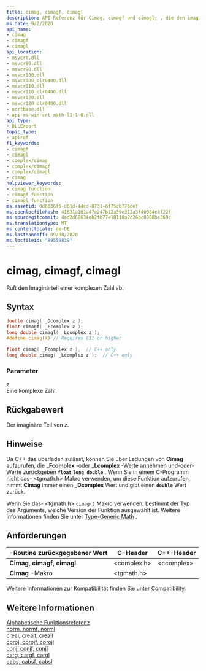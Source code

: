 ```yaml
---
title: cimag, cimagf, cimagl
description: API-Referenz für Cimag, cimagf und cimagl; , die den imaginären Teil einer komplexen Zahl abrufen.
ms.date: 9/2/2020
api_name:
- cimag
- cimagf
- cimagl
api_location:
- msvcrt.dll
- msvcr80.dll
- msvcr90.dll
- msvcr100.dll
- msvcr100_clr0400.dll
- msvcr110.dll
- msvcr110_clr0400.dll
- msvcr120.dll
- msvcr120_clr0400.dll
- ucrtbase.dll
- api-ms-win-crt-math-l1-1-0.dll
api_type:
- DLLExport
topic_type:
- apiref
f1_keywords:
- cimagf
- cimagl
- complex/cimag
- complex/cimagf
- complex/cimagl
- cimag
helpviewer_keywords:
- cimag function
- cimagf function
- cimagl function
ms.assetid: 0d8836f5-d61d-44cd-8731-6f75cb776def
ms.openlocfilehash: 41631a161a47e247b12a39e312a3f40084c8f22f
ms.sourcegitcommit: 4ed2d68634eb2fb77e18110a2d26bc0008be369c
ms.translationtype: MT
ms.contentlocale: de-DE
ms.lasthandoff: 09/08/2020
ms.locfileid: "89555839"
---
```

# <a name="cimag-cimagf-cimagl"></a>cimag, cimagf, cimagl

Ruft den Imaginärteil einer komplexen Zahl ab.

## <a name="syntax"></a>Syntax

```C
double cimag( _Dcomplex z );
float cimagf( _Fcomplex z );
long double cimagl( _Lcomplex z );
#define cimag(X) // Requires C11 or higher

float cimag( _Fcomplex z );  // C++ only
long double cimag( _Lcomplex z );  // C++ only
```

### <a name="parameters"></a>Parameter

*z*\
Eine komplexe Zahl.

## <a name="return-value"></a>Rückgabewert

Der imaginäre Teil von *z*.

## <a name="remarks"></a>Hinweise

Da C++ das überladen zulässt, können Sie über Ladungen von **Cimag** aufzurufen, die **_Fcomplex** -oder **_Lcomplex** -Werte annehmen und-oder-Werte zurückgeben **`float`** **`long double`** . Wenn Sie in einem C-Programm nicht das- \<tgmath.h> Makro verwenden, um diese Funktion aufzurufen, nimmt **Cimag** immer einen **_Dcomplex** Wert und gibt einen **`double`** Wert zurück.

Wenn Sie das- \<tgmath.h> `cimag()` Makro verwenden, bestimmt der Typ des Arguments, welche Version der Funktion ausgewählt ist. Weitere Informationen finden Sie unter [Type-Generic Math](../../c-runtime-library/tgmath.md) .

## <a name="requirements"></a>Anforderungen

|-Routine zurückgegebener Wert|C-Header|C++-Header|
|-------------|--------------|------------------|
|**Cimag**, **cimagf**, **cimagl**|\<complex.h>|\<ccomplex>|
|**Cimag** -Makro | \<tgmath.h> ||

Weitere Informationen zur Kompatibilität finden Sie unter [Compatibility](../../c-runtime-library/compatibility.md).

## <a name="see-also"></a>Weitere Informationen

[Alphabetische Funktionsreferenz](crt-alphabetical-function-reference.md)<br/>
[norm, normf, norml](norm-normf-norml1.md)<br/>
[creal, crealf, creall](creal-crealf-creall.md)<br/>
[cproj, cprojf, cprojl](cproj-cprojf-cprojl.md)<br/>
[conj, conjf, conjl](conj-conjf-conjl.md)<br/>
[carg, cargf, cargl](carg-cargf-cargl.md)<br/>
[cabs, cabsf, cabsl](cabs-cabsf-cabsl.md)<br/>
